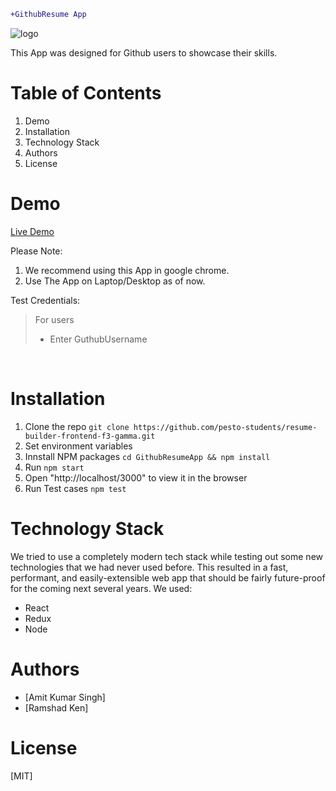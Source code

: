 ```diff
+GithubResume App 
```

![logo](https://user-images.githubusercontent.com/76247705/164281597-2cb70d17-24e7-41a2-ad3c-da3ac06c67a6.jpg)



This App was designed for Github users to showcase their skills.
# Table of Contents
1. Demo
2. Installation
3. Technology Stack
4. Authors
5. License




# Demo

[Live Demo](https://kind-meitner-2e6eeb.netlify.app/)



Please Note:
1. We recommend using this App in google chrome.
2. Use The App on Laptop/Desktop as of now.

Test Credentials:
> For users<br> 
> * Enter GuthubUsername
  <br>
  
  # Installation
  1. Clone the repo
   ```git clone https://github.com/pesto-students/resume-builder-frontend-f3-gamma.git```
   2. Set environment variables
   3. Innstall NPM packages
   ```cd GithubResumeApp && npm install```
   4. Run
   ```npm start```
   5. Open "http://localhost/3000" to view it in the browser
   6. Run Test cases
   ```npm test```
   
   
   # Technology Stack
   We tried to use a completely modern tech stack while testing out some new technologies that we had never used before. This resulted in a fast, performant, and easily-extensible web app that should be fairly future-proof for the coming next several years. We used:
   * React
   * Redux
   * Node


# Authors
* [Amit Kumar Singh]
* [Ramshad Ken]


# License
[MIT]


